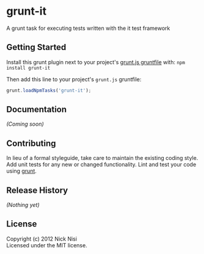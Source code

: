 # grunt-it

A grunt task for executing tests written with the it test framework

## Getting Started
Install this grunt plugin next to your project's [grunt.js gruntfile][getting_started] with: `npm install grunt-it`

Then add this line to your project's `grunt.js` gruntfile:

```javascript
grunt.loadNpmTasks('grunt-it');
```

[grunt]: http://gruntjs.com/
[getting_started]: https://github.com/gruntjs/grunt/blob/master/docs/getting_started.md

## Documentation
_(Coming soon)_

## Contributing
In lieu of a formal styleguide, take care to maintain the existing coding style. Add unit tests for any new or changed functionality. Lint and test your code using [grunt][grunt].

## Release History
_(Nothing yet)_

## License
Copyright (c) 2012 Nick Nisi  
Licensed under the MIT license.
